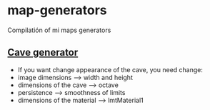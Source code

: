 # map-generators
Compilatión of mi maps generators

[Cave generator](java/cave-generator)
--------------

- If you want change appearance of the cave, you need change: 
- image dimensions --> width and height
- dimensions of the cave --> octave
- persistence --> smoothness of limits
- dimensions of the material --> lmtMaterial1
